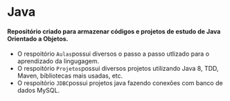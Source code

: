 # Java

#### Repositório criado para armazenar códigos e projetos de estudo de Java Orientado a Objetos.
- O respoitório `Aulas`possui diversos o passo a passo utlizado para o aprendizado da lingugagem.
- O respoitório `Projetos`possui diversos projetos utilizando Java 8, TDD, Maven, bibliotecas mais usadas, etc.
- O respoitório `JDBC`possui projetos java fazendo conexões com banco de dados MySQL.


